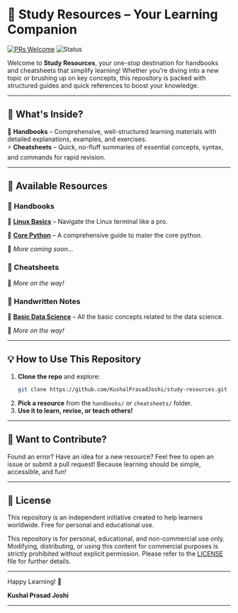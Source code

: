 # 🚀 Study Resources – Your Learning Companion  

[![PRs Welcome](https://img.shields.io/badge/PRs-Welcome-brightgreen.svg)](https://github.com/KushalPrasadJoshi/programming-in-c/pulls)
![Status](https://img.shields.io/badge/Status-Active-brightgreen)

Welcome to **Study Resources**, your one-stop destination for handbooks and cheatsheets that simplify learning! Whether you're diving into a new topic or brushing up on key concepts, this repository is packed with structured guides and quick references to boost your knowledge.  

---

## 📂 What's Inside?  

📝 **Handbooks** – Comprehensive, well-structured learning materials with detailed explanations, examples, and exercises.  
⚡ **Cheatsheets** – Quick, no-fluff summaries of essential concepts, syntax, and commands for rapid revision.

---

## 📖 Available Resources  

### 🔹 Handbooks   
🐧 [**Linux Basics**](/handbooks/linux-basics.pdf) – Navigate the Linux terminal like a pro.

🐍 [**Core Python**](/handbooks/core-python.pdf) – A comprehensive guide to mater the core python.

🎯 *More coming soon…*  

### 🔹 Cheatsheets 
🚀 *More on the way!*  


### 🔹 Handwritten Notes  
📖 [**Basic Data Science**](/handwritten-notes/basic-data-science.pdf) – All the basic concepts related to the data science.

🚀 *More on the way!*  

---

## 💡 How to Use This Repository  

1. **Clone the repo** and explore:  
   ```sh
   git clone https://github.com/KushalPrasadJoshi/study-resources.git
   ```  
2. **Pick a resource** from the `handbooks/` or `cheatsheets/` folder.  
3. **Use it to learn, revise, or teach others!**  

---

## 🤝 Want to Contribute?  

Found an error? Have an idea for a new resource? Feel free to open an issue or submit a pull request! Because learning should be simple, accessible, and fun!

---

## 📜 License  

This repository is an independent initiative created to help learners worldwide. Free for personal and educational use. 

This repository is for personal, educational, and non-commercial use only. Modifying, distributing, or using this content for commercial purposes is strictly prohibited without explicit permission. Please refer to the [LICENSE](LICENSE) file for further details.   

---

Happy Learning! 🚀  

**Kushal Prasad Joshi**  

---